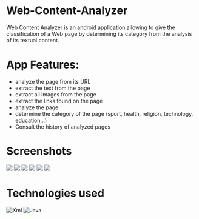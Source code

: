 # Web-Content-Analyzer
Web Content Analyzer is an android application allowing to give the classification of a Web page by determining its category from the analysis of its textual content.

# App Features:
- analyze the page from its URL
- extract the text from the page
- extract all images from the page
- extract the links found on the page
- analyze the page
- determine the category of the page (sport, health, religion, technology, education,..)
- Consult the history of analyzed pages

# Screenshots
<img src="https://user-images.githubusercontent.com/62522441/225347464-161b8ee2-bbed-4267-8d5c-161b81238bfc.png">
<img src="https://user-images.githubusercontent.com/62522441/225348610-1d8ea39e-66f2-48ff-b233-4107b41716b4.png">
<img src="https://user-images.githubusercontent.com/62522441/225350969-f89e647c-b3e0-43ba-9573-71ef582204b5.png">
<img src="https://user-images.githubusercontent.com/62522441/225351062-94630484-8840-474b-96b6-748fb0301b76.png">
<img src="https://user-images.githubusercontent.com/62522441/225351174-953a105e-ade5-450a-a141-9c8747cd2344.png">
<img src="https://user-images.githubusercontent.com/62522441/225351564-a56333b3-2624-4a07-a9da-12c74f4f9b79.png">

# Technologies used

![Xml](https://img.shields.io/badge/xml-%2300f.svg?style=for-the-badge&logo=xml&logoColor=white) ![Java](https://img.shields.io/badge/java-%23ED8B00.svg?style=for-the-badge&logo=java&logoColor=white) 
